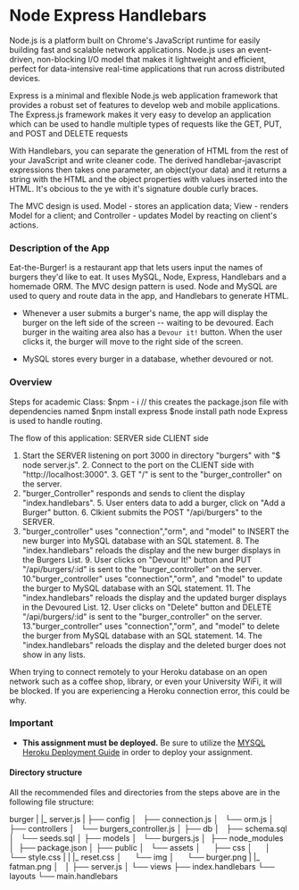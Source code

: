 # Node Express Handlebars

Node.js is a platform built on Chrome's JavaScript runtime for easily building fast and scalable network applications. Node.js uses an event-driven, non-blocking I/O model that makes it lightweight and efficient, perfect for data-intensive real-time applications that run across distributed devices.

Express is a minimal and flexible Node.js web application framework that provides a robust set of features to develop web and mobile applications. The Express.js framework makes it very easy to develop an application which can be used to handle multiple types of requests like the GET, PUT, and POST and DELETE requests

 With Handlebars, you can separate the generation of HTML from the rest of your JavaScript and write cleaner code. The derived handlebar-javascript expressions then takes one parameter, an object(your data) and it returns a string with the HTML and the object properties with values inserted into the HTML. It's obcious to the ye with it's
 signature double curly braces.

 The MVC design is used. Model - stores an application data; View - renders Model for a client; and Controller - updates Model by reacting on client's actions.

### Description of the App
Eat-the-Burger! is a restaurant app that lets users input the names of burgers they'd like to eat.
It uses MySQL, Node, Express, Handlebars and a homemade ORM. The MVC design pattern is used. Node and MySQL are used to query and route data in the app, and Handlebars to generate  HTML.

* Whenever a user submits a burger's name, the app will display the burger on the left side of the screen -- waiting to be devoured. Each burger in the waiting area also has a `Devour it!` button. When the user clicks it, the burger will move to the right side of the screen.

* MySQL stores every burger in a database, whether devoured or not.


### Overview
Steps for academic Class:
  $npm - i   // this creates the package.json file with dependencies named
  $npm install express 
  $node install path 
node Express is used to handle routing.

The flow of this application:
SERVER side    CLIENT side

  1. Start the SERVER listening on port 3000 in directory "burgers" with "$ node server.js".
              2. Connect to the port on the CLIENT side with "http://localhost:3000".
              3. GET "/" is sent to the "burger_controller" on the server. 
  4. "burger_Controller" responds and sends to client the display "index.handlebars".
              5. User enters data to add a burger, click on "Add a Burger" button. 
              6. Clkient submits the POST "/api/burgers" to the SERVER.
  7. "burger_controller" uses "connection","orm", and "model" to INSERT the new burger into MySQL database
       with an SQL statement.
              8. The "index.handlebars" reloads the display and the new burger displays in the Burgers List. 
              9. User clicks on "Devour It!" button and PUT "/api/burgers/:id" is sent to the "burger_controller"      on the server. 
  10."burger_controller" uses "connection","orm", and "model" to update the burger to MySQL database
       with an SQL statement.
              11. The "index.handlebars" reloads the display and the updated burger displays in the Devoured List. 
              12. User clicks on "Delete" button and DELETE "/api/burgers/:id" is sent to the "burger_controller"      on the server. 
  13."burger_controller" uses "connection","orm", and "model" to delete the burger from MySQL database
       with an SQL statement.
              14. The "index.handlebars" reloads the display and the deleted burger does not show in any lists. 
              





When trying to connect remotely to your Heroku database on an open network such as a coffee shop, library, or even your University WiFi, it will be blocked. If you are experiencing a Heroku connection error, this could be why.

### Important

* **This assignment must be deployed.** Be sure to utilize the [MYSQL Heroku Deployment Guide](../../Supplemental/MySQLHerokuDeploymentProcess.pdf) in order to deploy your assignment.





#### Directory structure

All the recommended files and directories from the steps above are in the following file structure:

burger
|
|_ server.js
|
├── config
│   ├── connection.js
│   └── orm.js
│ 
├── controllers
│   └── burgers_controller.js
│
├── db
│   ├── schema.sql
│   └── seeds.sql
│
├── models
│   └── burgers.js
│ 
├── node_modules
│ 
├── package.json
│
├── public
│   └── assets
│       ├── css
│       │   └── style.css
|       |    |_ reset.css
│       └── img
│           └── burger.png
|           |_  fatman.png
│   
│
├── server.js
│
└── views
    ├── index.handlebars
    └── layouts
        └── main.handlebars
```

